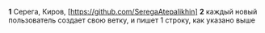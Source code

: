 **1** Серега, Киров, [https://github.com/SeregaAtepalikhin]
**2** каждый новый пользователь создает свою ветку, и пишет 1 строку, как указано выше
